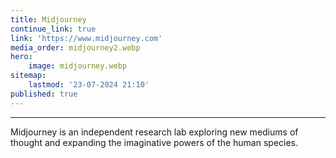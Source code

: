 ```yaml
---
title: Midjourney
continue_link: true
link: 'https://www.midjourney.com'
media_order: midjourney2.webp
hero:
    image: midjourney.webp
sitemap:
    lastmod: '23-07-2024 21:10'
published: true
---
```


---
Midjourney is an independent research lab exploring new mediums of thought and expanding the imaginative powers of the human species.